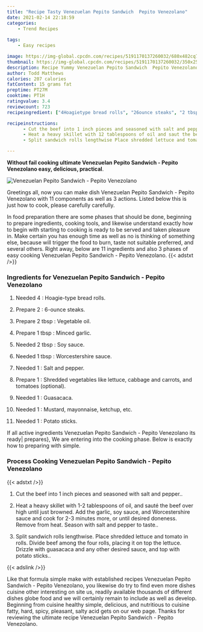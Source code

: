 ```yaml
---
title: "Recipe Tasty Venezuelan Pepito Sandwich  Pepito Venezolano"
date: 2021-02-14 22:18:59
categories:
    - Trend Recipes
    
tags:
    - Easy recipes

image: https://img-global.cpcdn.com/recipes/5191170137260032/680x482cq70/venezuelan-pepito-sandwich-pepito-venezolano-recipe-main-photo.jpg
thumbnail: https://img-global.cpcdn.com/recipes/5191170137260032/350x250cq70/venezuelan-pepito-sandwich-pepito-venezolano-recipe-main-photo.jpg
description: Recipe Yummy Venezuelan Pepito Sandwich  Pepito Venezolano with 11 ingredients and 3 stages of easy cooking.
author: Todd Matthews
calories: 207 calories
fatContent: 15 grams fat
preptime: PT27M
cooktime: PT1H
ratingvalue: 3.4
reviewcount: 723
recipeingredient: ["4Hoagietype bread rolls", "26ounce steaks", "2 tbspVegetable oil", "1 tbspMinced garlic", "2 tbspSoy sauce", "1 tbspWorcestershire sauce", "1Salt and pepper", "1Shredded vegetables like lettuce cabbage and carrots and tomatoes optional", "1Guasacaca", "1Mustard mayonnaise ketchup etc", "1Potato sticks"]

recipeinstructions: 
      - Cut the beef into 1 inch pieces and seasoned with salt and pepper 
      - Heat a heavy skillet with 12 tablespoons of oil and saut the beef over high until just browned Add the garlic soy sauce and Worcestershire sauce and cook for 23 minutes more or until desired doneness Remove from heat Season with salt and pepper to taste 
      - Split sandwich rolls lengthwise Place shredded lettuce and tomato in rolls Divide beef among the four rolls placing it on top the lettuce Drizzle with guasacaca and any other desired sauce and top with potato sticks

---
```




**Without fail cooking ultimate Venezuelan Pepito Sandwich - Pepito Venezolano easy, delicious, practical**. 


![Venezuelan Pepito Sandwich - Pepito Venezolano](https://img-global.cpcdn.com/recipes/5191170137260032/680x482cq70/venezuelan-pepito-sandwich-pepito-venezolano-recipe-main-photo.jpg "Venezuelan Pepito Sandwich - Pepito Venezolano")




Greetings all, now you can make dish Venezuelan Pepito Sandwich - Pepito Venezolano with 11 components as well as 3 actions. Listed below this is just how to cook, please carefully carefully.

In food preparation there are some phases that should be done, beginning to prepare ingredients, cooking tools, and likewise understand exactly how to begin with starting to cooking is ready to be served and taken pleasure in. Make certain you has enough time as well as no is thinking of something else, because will trigger the food to burn, taste not suitable preferred, and several others. Right away, below are 11 ingredients and also 3 phases of easy cooking Venezuelan Pepito Sandwich - Pepito Venezolano.
{{< adstxt />}}

### Ingredients for Venezuelan Pepito Sandwich - Pepito Venezolano


1. Needed 4 : Hoagie-type bread rolls.

1. Prepare 2 : 6-ounce steaks.

1. Prepare 2 tbsp : Vegetable oil.

1. Prepare 1 tbsp : Minced garlic.

1. Needed 2 tbsp : Soy sauce.

1. Needed 1 tbsp : Worcestershire sauce.

1. Needed 1 : Salt and pepper.

1. Prepare 1 : Shredded vegetables like lettuce, cabbage and carrots, and tomatoes (optional).

1. Needed 1 : Guasacaca.

1. Needed 1 : Mustard, mayonnaise, ketchup, etc.

1. Needed 1 : Potato sticks.



If all active ingredients Venezuelan Pepito Sandwich - Pepito Venezolano its ready| prepares}, We are entering into the cooking phase. Below is exactly how to preparing with simple.

### Process Cooking Venezuelan Pepito Sandwich - Pepito Venezolano

{{< adstxt />}}


1. Cut the beef into 1 inch pieces and seasoned with salt and pepper..



1. Heat a heavy skillet with 1-2 tablespoons of oil, and sauté the beef over high until just browned. Add the garlic, soy sauce, and Worcestershire sauce and cook for 2-3 minutes more, or until desired doneness. Remove from heat. Season with salt and pepper to taste..



1. Split sandwich rolls lengthwise. Place shredded lettuce and tomato in rolls. Divide beef among the four rolls, placing it on top the lettuce. Drizzle with guasacaca and any other desired sauce, and top with potato sticks..





{{< adslink />}}

Like that formula simple make with established recipes Venezuelan Pepito Sandwich - Pepito Venezolano, you likewise do try to find even more dishes cuisine other interesting on site us, readily available thousands of different dishes globe food and we will certainly remain to include as well as develop. Beginning from cuisine healthy simple, delicious, and nutritious to cuisine fatty, hard, spicy, pleasant, salty acid gets on our web page. Thanks for reviewing the ultimate recipe Venezuelan Pepito Sandwich - Pepito Venezolano.

